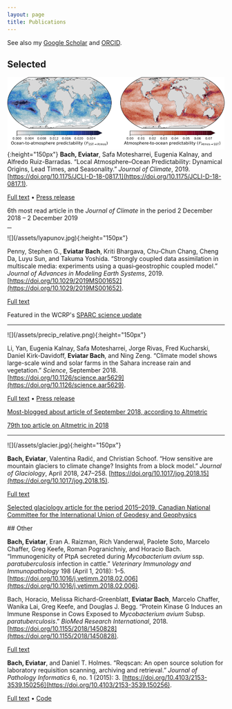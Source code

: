 ```yaml
---
layout: page
title: Publications
---
```

<script type="text/javascript" src="https://d1bxh8uas1mnw7.cloudfront.net/assets/embed.js"></script>

See also my [Google Scholar](https://scholar.google.com/citations?user=qeCEIpwAAAAJ) and [ORCID](https://orcid.org/0000-0002-9725-0203).

## Selected
![](/assets/predictability.png){:height="150px"}
**Bach, Eviatar**, Safa Motesharrei, Eugenia Kalnay, and Alfredo Ruiz-Barradas. “Local Atmosphere–Ocean Predictability: Dynamical Origins, Lead Times, and Seasonality.” *Journal of Climate*, 2019. [https://doi.org/10.1175/JCLI-D-18-0817.1](https://doi.org/10.1175/JCLI-D-18-0817.1).

[Full text](https://journals.ametsoc.org/doi/pdf/10.1175/JCLI-D-18-0817.1) • [Press release](https://umdrightnow.umd.edu/news/new-statistical-method-delivers-first-comprehensive-global-picture-mutual-prediction-atmosphere)

6th most read article in the *Journal of Climate* in the period 2 December 2018 – 2 December 2019
<div class="altmetric-embed" data-badge-type="donut" data-altmetric-id="64616051" />
<hr style="width:10px">
![](/assets/lyapunov.jpg){:height="150px"}

Penny, Stephen G., **Eviatar Bach**, Kriti Bhargava, Chu‐Chun Chang, Cheng Da, Luyu Sun, and Takuma Yoshida. “Strongly coupled data assimilation in multiscale media: experiments using a quasi‐geostrophic coupled model.”  *Journal of Advances in Modeling Earth Systems*, 2019. [https://doi.org/10.1029/2019MS001652](https://doi.org/10.1029/2019MS001652).

[Full text](https://agupubs.onlinelibrary.wiley.com/doi/epdf/10.1029/2019MS001652)

Featured in the WCRP's [SPARC science update](https://www.sparc-climate.org/2019/06/11/sparc-science-update-4-june-10-june/)
<div class="altmetric-embed" data-badge-type="donut" data-altmetric-id="61535555" />
<hr>
![](/assets/precip_relative.png){:height="150px"}

Li, Yan, Eugenia Kalnay, Safa Motesharrei, Jorge Rivas, Fred Kucharski, Daniel Kirk-Davidoff, **Eviatar Bach**, and Ning Zeng. “Climate model shows large-scale wind and solar farms in the Sahara increase rain and vegetation.” *Science*, September 2018. [https://doi.org/10.1126/science.aar5629](https://doi.org/10.1126/science.aar5629).

[Full text](http://science.sciencemag.org/content/sci/361/6406/1019.full.pdf?ijkey=frvIs8neJ0bx.&keytype=ref&siteid=sci) • [Press release](https://umdrightnow.umd.edu/news/large-scale-wind-and-solar-farms-sahara-would-increase-rain-and-vegetation)

[Most-blogged about article of September 2018, according to Altmetric](https://www.altmetric.com/blog/september-high-five-top-of-the-blogs/)

[79th top article on Altmetric in 2018](https://www.altmetric.com/top100/2018/)
<div class="altmetric-embed" data-badge-type="donut" data-altmetric-id="47876871" />
<hr>
![](/assets/glacier.jpg){:height="150px"}

**Bach, Eviatar**, Valentina Radić, and Christian Schoof. “How sensitive are mountain glaciers to climate change? Insights from a block model.” *Journal of Glaciology*, April 2018, 247–258. [https://doi.org/10.1017/jog.2018.15](https://doi.org/10.1017/jog.2018.15).

[Full text](https://www.cambridge.org/core/services/aop-cambridge-core/content/view/28BA3694D360B9CDE899703750C84900/S0022143018000151a.pdf/how_sensitive_are_mountain_glaciers_to_climate_change_insights_from_a_block_model.pdf)

[Selected glaciology article for the period 2015–2019, Canadian National Committee for the International Union of Geodesy and Geophysics](http://cgu-ugc.ca/cguwp/wp-content/media/CNC-IUGG-2019-Quad-Report-complete.pdf)
<div class="altmetric-embed" data-badge-type="donut" data-altmetric-id="34137384" />
## Other

**Bach, Eviatar**, Eran A. Raizman, Rich Vanderwal, Paolete Soto, Marcelo Chaffer, Greg Keefe, Roman Pogranichniy, and Horacio Bach. “Immunogenicity of PtpA secreted during *Mycobacterium avium* ssp. *paratuberculosis* infection in cattle.” *Veterinary Immunology and Immunopathology* 198 (April 1, 2018): 1–5. [https://doi.org/10.1016/j.vetimm.2018.02.006](https://doi.org/10.1016/j.vetimm.2018.02.006).

Bach, Horacio, Melissa Richard-Greenblatt, **Eviatar Bach**, Marcelo Chaffer, Wanika Lai, Greg Keefe, and Douglas J. Begg. “Protein Kinase G Induces an Immune Response in Cows Exposed to *Mycobacterium avium* Subsp. *paratuberculosis*.” *BioMed Research International*, 2018. [https://doi.org/10.1155/2018/1450828](https://doi.org/10.1155/2018/1450828). 

[Full text](assets/1450828.pdf)

**Bach, Eviatar**, and Daniel T. Holmes. “Reqscan: An open source solution for laboratory requisition scanning, archiving and retrieval.” *Journal of Pathology Informatics* 6, no. 1 (2015): 3. [https://doi.org/10.4103/2153-3539.150256](https://doi.org/10.4103/2153-3539.150256).

[Full text](assets/JPatholInform613-181267_050206.pdf) • [Code](https://github.com/eviatarbach/reqscan)

